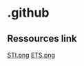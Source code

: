 # .github

## Ressources link

[STI.png](https://github.com/STI-ETS/.github/blob/1911cef318ebe458299bccc7a53fe338758e990a/ressources/sti.jpg?raw=true)
[ETS.png](https://github.com/STI-ETS/.github/blob/1911cef318ebe458299bccc7a53fe338758e990a/ressources/ets.jpg?raw=true)
